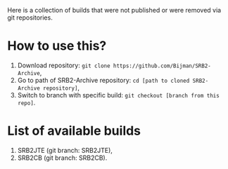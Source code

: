 Here is a collection of builds that were not published or were removed via git repositories.

# How to use this?
1. Download repository: `git clone https://github.com/Bijman/SRB2-Archive`,
2. Go to path of SRB2-Archive repository: `cd [path to cloned SRB2-Archive repository]`,
3. Switch to branch with specific build: `git checkout [branch from this repo]`.

# List of available builds
1. SRB2JTE (git branch: SRB2JTE),
2. SRB2CB (git branch: SRB2CB).
